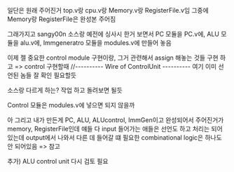 일단은 원래 주어진거 top.v랑 cpu.v랑 Memory.v랑 RegisterFile.v임
그중에 Memory랑 RegisterFile은 완성본 주어짐

그래가지고 sangy00n 소스랑 예전에 싱사시 한거 보면서
PC 모듈을 PC.v에, ALU 모듈을 alu.v에, Immgeneratro 모듈을 modules.v에 만들어 놓음

이제 젤 중요한 control module 구현이랑, 그거 관련해서 assign 해놓는 것들 구현 하고 => control 구현할때   //---------- Wire of ControlUnit ---------- 여기 이미 선언된 놈들 잘 확인 필요할듯

소스랑 다르게 하는? 작업 하고 돌려보면 될듯

Control 모듈은 modules.v에 넣으면 되지 않을까

아 그리고 내가 만든게
PC, ALU, ALUcontrol, ImmGen이고 완성되어서 주어진거가 memory, RegisterFile인데 얘들 다 input 들어가는 애들은 선언도 하고 처리는 되어 있는데 output에서 나와서 다른 데 들어갈 떄 필요한 combinational logic은 하나도 안 되어있음 => 참고

추가) ALU control unit 다시 검토 필요